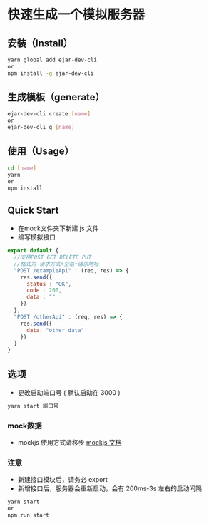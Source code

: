 # 快速生成一个模拟服务器


## 安装（Install）
```bash
yarn global add ejar-dev-cli
or
npm install -g ejar-dev-cli
```

## 生成模板（generate）
```bash
ejar-dev-cli create [name]
or
ejar-dev-cli g [name]
```

## 使用（Usage）
```bash
cd [name]
yarn
or
npm install
```

## Quick Start

- 在mock文件夹下新建 js 文件
- 编写模拟接口

```js
export default {
  //支持POST GET DELETE PUT
  //格式为 请求方式+空格+请求地址
  "POST /exampleApi" : (req, res) => {
    res.send({
      status : "OK",
      code : 200,
      data : ""
    })
  },
  "POST /otherApi" : (req, res) => {
    res.send({
      data: "other data"
    })
  }
}
```

## 选项
- 更改启动端口号 ( 默认启动在 3000 )
```bash
yarn start 端口号
```
### mock数据
- mockjs 使用方式请移步 [mockjs 文档](http://mockjs.com)

### 注意
- 新建接口模块后，请务必 export
- 新增接口后，服务器会重新启动，会有 200ms-3s 左右的启动间隔

```bash
yarn start
or
npm run start
```